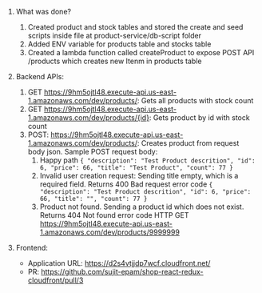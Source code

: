 1. What was done?
    1. Created product and stock tables and stored the create and seed scripts inside file at product-service/db-script folder
    2. Added ENV variable for products table and stocks table
    3. Created a lambda function called createProduct to expose POST API /products which creates new Itenm in products table

2. Backend APIs: 
    1. GET https://9hm5ojtl48.execute-api.us-east-1.amazonaws.com/dev/products/: Gets all products with stock count
    2. GET https://9hm5ojtl48.execute-api.us-east-1.amazonaws.com/dev/products/{id}: Gets product by id with stock count
    3. POST: https://9hm5ojtl48.execute-api.us-east-1.amazonaws.com/dev/products/: Creates product from request body json.
    Sample POST request body:
        1. Happy path
        `
        {
            "description": "Test Product descrition",
            "id": 6,
            "price": 66,
            "title": "Test Product",
            "count": 77
        }
        `
        2. Invalid user creation request: Sending title empty, which is a required field. Returns 400 Bad request error code
        `
        {
            "description": "Test Product descrition",
            "id": 6,
            "price": 66,
            "title": "",
            "count": 77
        }
        `
        3. Product not found. Sending a product id which does not exist. Returns 404 Not found  error code
        HTTP GET https://9hm5ojtl48.execute-api.us-east-1.amazonaws.com/dev/products/9999999


3. Frontend:
    - Application URL: https://d2s4vtjjdp7wcf.cloudfront.net/
    - PR: https://github.com/sujit-epam/shop-react-redux-cloudfront/pull/3
